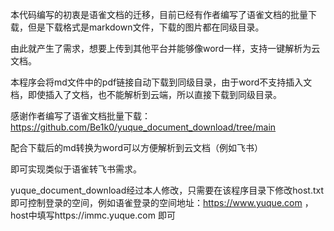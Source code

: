 本代码编写的初衷是语雀文档的迁移，目前已经有作者编写了语雀文档的批量下载，但是下载格式是markdown文件，下载的图片都在同级目录。

由此就产生了需求，想要上传到其他平台并能够像word一样，支持一键解析为云文档。

本程序会将md文件中的pdf链接自动下载到同级目录，由于word不支持插入文档，即使插入了文档，也不能解析到云端，所以直接下载到同级目录。

感谢作者编写了语雀文档批量下载：https://github.com/Be1k0/yuque_document_download/tree/main

配合下载后的md转换为word可以方便解析到云文档（例如飞书）

即可实现类似于语雀转飞书需求。


yuque_document_download经过本人修改，只需要在该程序目录下修改host.txt即可控制登录的空间，例如语雀登录的空间地址：https://www.yuque.com ，host中填写https://immc.yuque.com 即可

